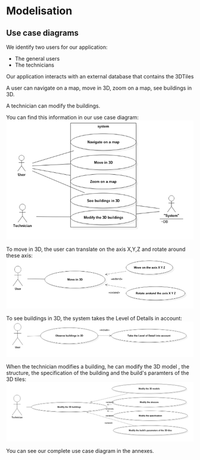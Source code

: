 # Modelisation

## Use case diagrams  
We identify two users for our application:  
  - The general users    
  - The technicians    

Our application interacts with an external database that contains the 3DTiles

A user can navigate on a map, move in 3D, zoom on a map, see buildings in 3D.

A technician can modify the buildings.

You can find this information in our use case diagram:  
![Use case diagram](../images/Model1__UseCaseDiagram_0.png "Use cas diagram")  

To move in 3D, the user can translate on the axis X,Y,Z and rotate around these axis:  
![Use case diagram move in 3D](../images/Model1__UseCaseDiagramSeDeplacer_1.png "Use case diagram move in 3D")  

To see buildings in 3D, the system takes the Level of Details in account:   
![Use case diagram see buildings in 3D](../images/Model1__UseCaseDiagramVoirBati3D_2.png "Use case diagram see buildings in 3D")  

When the technician modifies a building, he can modify the 3D model , the structure, the specification of the building and the build's paramters of the 3D tiles:  
![Use case diagram modify 3D buildings](../images/Model1__UseCaseDiagramModifierBati3D_3.png "Use case diagram see buildings in 3D")  

You can see our complete use case diagram in the annexes.
